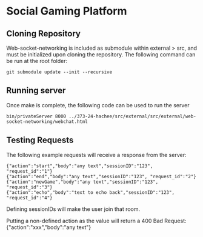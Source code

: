 # Social Gaming Platform

## Cloning Repository

Web-socket-networking is included as submodule within external > src, and must be initialized upon cloning the repository. The following command can be run at the root folder:

    git submodule update --init --recursive

## Running server

Once make is complete, the following code can be used to run the server

    bin/privateServer 8000 ../373-24-hachee/src/external/src/external/web-socket-networking/webchat.html

## Testing Requests

The following example requests will receive a response from the server:

    {"action":"start","body":"any text","sessionID":"123", "request_id":"1"}
    {"action":"end","body":"any text","sessionID":"123", "request_id":"2"}
    {"action":"newGame","body":"any text","sessionID":"123", "request_id":"3"}
    {"action":"echo","body":"text to echo back","sessionID":"123", "request_id":"4"}

Defining sessionIDs will make the user join that room.

Putting a non-defined action as the value will return a 400 Bad Request:
    {"action":"xxx","body":"any text"}
